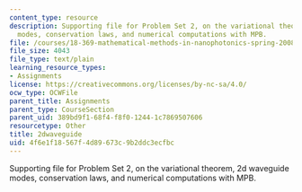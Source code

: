 ```yaml
---
content_type: resource
description: Supporting file for Problem Set 2, on the variational theorem, 2d waveguide
  modes, conservation laws, and numerical computations with MPB.
file: /courses/18-369-mathematical-methods-in-nanophotonics-spring-2008/4f6e1f18567f4d89673c9b2ddc3ecfbc_2dwaveguide.ctl
file_size: 4043
file_type: text/plain
learning_resource_types:
- Assignments
license: https://creativecommons.org/licenses/by-nc-sa/4.0/
ocw_type: OCWFile
parent_title: Assignments
parent_type: CourseSection
parent_uid: 389bd9f1-68f4-f8f0-1244-1c7869507606
resourcetype: Other
title: 2dwaveguide
uid: 4f6e1f18-567f-4d89-673c-9b2ddc3ecfbc
---
```

Supporting file for Problem Set 2, on the variational theorem, 2d waveguide modes, conservation laws, and numerical computations with MPB.
